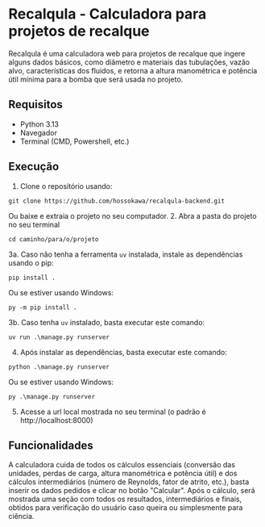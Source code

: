 # Recalqula - Calculadora para projetos de recalque
Recalqula é uma calculadora web para projetos de recalque que ingere alguns dados básicos, como diâmetro e materiais das tubulações, vazão alvo, características dos fluidos, e retorna a altura manométrica e potência útil mínima para a bomba que será usada no projeto.

## Requisitos
- Python 3.13
- Navegador
- Terminal (CMD, Powershell, etc.)

## Execução
1. Clone o repositório usando:
```
git clone https://github.com/hossokawa/recalqula-backend.git
```
Ou baixe e extraia o projeto no seu computador.
2. Abra a pasta do projeto no seu terminal
```
cd caminho/para/o/projeto
```
3a. Caso não tenha a ferramenta `uv` instalada, instale as dependências usando o pip:
```
pip install .
```
Ou se estiver usando Windows:
```
py -m pip install .
```
3b. Caso tenha `uv` instalado, basta executar este comando:
```
uv run .\manage.py runserver
```
4. Após instalar as dependências, basta executar este comando:
```
python .\manage.py runserver
```
Ou se estiver usando Windows:
```
py .\manage.py runserver
```
5. Acesse a url local mostrada no seu terminal (o padrão é http://localhost:8000)

## Funcionalidades
A calculadora cuida de todos os cálculos essenciais (conversão das unidades, perdas de carga, altura manométrica e potência útil) e dos cálculos intermediários (número de Reynolds, fator de atrito, etc.), basta inserir os dados pedidos e clicar no botão "Calcular". Após o cálculo, será mostrada uma seção com todos os resultados, intermediários e finais, obtidos para verificação do usuário caso queira ou simplesmente para ciência.
